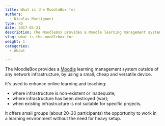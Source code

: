 ```yaml
---
title: What is the MoodleBox for
authors:
  - Nicolas Martignoni
type: kb
date: 2017-04-21
description: The MoodleBox provides a Moodle learning management system outside of any network infrastructure, by using a small, cheap and versatile device
slug: what-is-the-moodlebox-for
weight: 1
categories:
  - About

---
```

The MoodleBox provides a [Moodle][1] learning management system outside of any network infrastructure, by using a small, cheap and versatile device.

It's used to enhance online learning and teaching:

  * where infrastructure is non-existent or inadequate;
  * where infrastructure has been destroyed (war);
  * when existing infrastructure is not suitable for specific projects.

It offers small groups (about 20-30 participants) the opportunity to work in a learning environment without the need for heavy setup.

 [1]: https://moodle.org/
